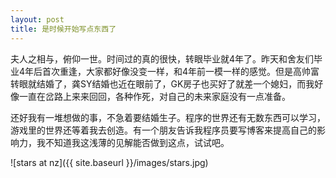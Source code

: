 ```yaml
---
layout: post
title: 是时候开始写点东西了
---
```


夫人之相与，俯仰一世。时间过的真的很快，转眼毕业就4年了。昨天和舍友们毕业4年后首次重逢，大家都好像没变一样，和4年前一模一样的感觉。但是高帅富转眼就结婚了，龚SY结婚也近在眼前了，GK房子也买好了就差一个媳妇，而我好像一直在岔路上来来回回，各种作死，对自己的未来家庭没有一点准备。

还好我有一堆想做的事，不急着要结婚生子。程序的世界还有无数东西可以学习，游戏里的世界还等着我去创造。有一个朋友告诉我程序员要写博客来提高自己的影响力，我不知道我这浅薄的见解能否做到这点，试试吧。

![stars at nz]({{ site.baseurl }}/images/stars.jpg)
